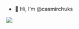 - 👋 Hi, I’m @casmirchuks


<!---
casmirchuks/casmirchuks is a ✨ special ✨ repository because its `README.md` (this file) appears on your GitHub profile.
You can click the Preview link to take a look at your changes.
--->


![](https://komarev.com/ghpvc/?username=casmirchuks&color=blueviolet)
